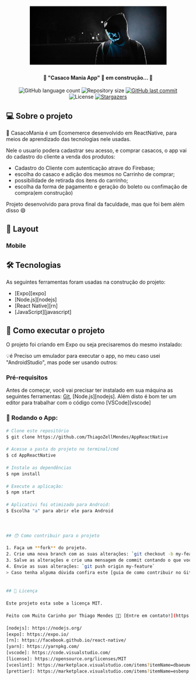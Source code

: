 <h1 align="center">
    <img alt="CasacoMania" title="#CasacoMania" src="./src/assets/banner.png" />
</h1>

<h4 align="center"> 
	🚧 "Casaco Mania App" 🚀 em construção... 🚧
</h4>

<p align="center">
  <img alt="GitHub language count" src="https://img.shields.io/github/languages/count/ThiagoZellMendes/AppReactNative?color=%2304D361">

  <img alt="Repository size" src="https://img.shields.io/github/repo-size/ThiagoZellMendes/AppReactNative">

  <a href="https://github.com/ThiagoZellMendes/AppReactNative/commits/AppFacul">
    <img alt="GitHub last commit" src="https://img.shields.io/github/last-commit/ThiagoZellMendes/AppReactNative">
  </a>

  <img alt="License" src="https://img.shields.io/badge/license-MIT-brightgreen">
   <a href="https://github.com/ThiagoZellMendes/AppReactNative/stargazers">
    <img alt="Stargazers" src="https://img.shields.io/github/stars/ThiagoZellMendes/AppReactNative?style=social">
  </a>
</p>


## 💻 Sobre o projeto

:tshirt: CasacoMania é um Ecomemerce desenvolvido em ReactNative, para meios de aprendizado das tecnologias nele usadas.

Nele o usuario podera cadastrar seu acesso, e comprar casacos, o app vai do cadastro do cliente a venda dos produtos:

- Cadastro do Cliente com autenticação atrave do Firebase;
- escolha do casaco e adição dos mesmos no Carrinho de comprar;
- possibilidade de retirada dos itens do carrinho;
- escolha da forma de pagamento e geração do boleto ou confimação de compra(em construção)

Projeto desenvolvido para prova final da faculdade, mas que foi bem além disso :smile:


## 🎨 Layout




### Mobile


## 🛠 Tecnologias

As seguintes ferramentas foram usadas na construção do projeto:

- [Expo][expo]
- [Node.js][nodejs]
- [React Native][rn]
- [JavaScript][javascript]


## 🚀 Como executar o projeto

O projeto foi criando em Expo ou seja precisaremos do mesmo instalado:


💡é Preciso um emulador para executar o app, no meu caso usei "AndroidStudio", mas pode ser usando outros:

### Pré-requisitos

Antes de começar, você vai precisar ter instalado em sua máquina as seguintes ferramentas:
[Git](https://git-scm.com), [Node.js][nodejs]. 
Além disto é bom ter um editor para trabalhar com o código como [VSCode][vscode]

### 🎲 Rodando o App:

```bash
# Clone este repositório
$ git clone https://github.com/ThiagoZellMendes/AppReactNative

# Acesse a pasta do projeto no terminal/cmd
$ cd AppReactNative

# Instale as dependências
$ npm install

# Execute a aplicação:
$ npm start

# Aplicativi foi otimizado para Android:
$ Escolha "a" para abrir ele para Android
 


## 😯 Como contribuir para o projeto

1. Faça um **fork** do projeto.
2. Crie uma nova branch com as suas alterações: `git checkout -b my-feature`
3. Salve as alterações e crie uma mensagem de commit contando o que você fez: `git commit -m "feature: My new feature"`
4. Envie as suas alterações: `git push origin my-feature`
> Caso tenha alguma dúvida confira este [guia de como contribuir no GitHub](https://github.com/firstcontributions/first-contributions)


## 📝 Licença

Este projeto esta sobe a licença MIT.

Feito com Muito Carinho por Thiago Mendes 👋🏽 [Entre em contato!](https://www.linkedin.com/in/thiago-mendes-44176249/)

[nodejs]: https://nodejs.org/
[expo]: https://expo.io/
[rn]: https://facebook.github.io/react-native/
[yarn]: https://yarnpkg.com/
[vscode]: https://code.visualstudio.com/
[license]: https://opensource.org/licenses/MIT
[vceslint]: https://marketplace.visualstudio.com/items?itemName=dbaeumer.vscode-eslint
[prettier]: https://marketplace.visualstudio.com/items?itemName=esbenp.prettier-vscode
